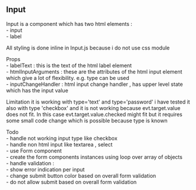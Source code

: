 Input 
------

Input is a component which has two html elements :
    </br>- input 
    </br>- label


All styling is done inline in Input.js because i do not use css module

Props 
    </br>- labelText : this is the text of the html label element
    </br>- htmlInputArguments : these are the attributes of the html input element which give
                           a lot of flexibility. e.g. type can be used
    </br>- inputChangeHandler : html input change handler , has upper level state which has the
                           input value                            


Limitation 
    it is working with type='text' and type='password'
    i have tested it also with type 'checkbox' and it is not working because evt.target.value does not fit.
    In this case evt.target.value.checked might fit but it requires some small code change which is possible 
    because type is known


Todo
    </br>- handle not working input type like checkbox
    </br>- handle non html input like textarea , select
    </br>- use Form component
    </br>- create the form components instances using loop over array of objects
    </br>- handle validation : 
    </br>- show error indication per input
    </br>- change submit button color based on overall form validation
    </br>- do not allow submit based on overall form validation
